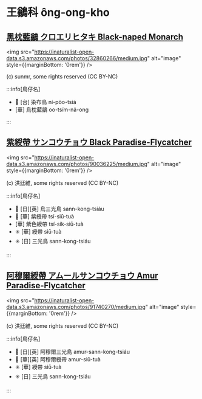 # 王鶲科 ông-ong-kho

## [黑枕藍鶲 クロエリヒタキ Black-naped Monarch](https://ebird.org/species/blnmon1)

<img src="https://inaturalist-open-data.s3.amazonaws.com/photos/32860266/medium.jpg" alt="image" style={{marginBottom: '0rem'}} />

<p className="image-caption">
(c) sunmr, some rights reserved (CC BY-NC)
</p>

:::info[鳥仔名]

- 🎯 [台] 染布鳥 ní-pòo-tsiá
- [華] 烏枕藍鶲 oo-tsím-nâ-ong

:::

## [紫綬帶 サンコウチョウ Black Paradise-Flycatcher](https://ebird.org/species/japfly1)

<img src="https://inaturalist-open-data.s3.amazonaws.com/photos/90036225/medium.jpg" alt="image" style={{marginBottom: '0rem'}} />

<p className="image-caption">
(c) 洪廷維, some rights reserved (CC BY-NC)
</p>

:::info[鳥仔名]

- 🎯 [日][英] 烏三光鳥 sann-kong-tsiáu
- 🎯 [華] 紫綬帶 tsí-siū-tuà
- [華] 紫色綬帶 tsí-sik-siū-tuà
- ✳️ [華] 綬帶 siū-tuà
- ✳️ [日] 三光鳥 sann-kong-tsiáu

:::

## [阿穆爾綬帶 アムールサンコウチョウ Amur Paradise-Flycatcher](https://ebird.org/species/amupaf1)

<img src="https://inaturalist-open-data.s3.amazonaws.com/photos/91740270/medium.jpg" alt="image" style={{marginBottom: '0rem'}} />

<p className="image-caption">
(c) 洪廷維, some rights reserved (CC BY-NC)
</p>

:::info[鳥仔名]

- 🎯 [日][英] 阿穆爾三光鳥 amur-sann-kong-tsiáu
- 🎯 [華][英] 阿穆爾綬帶 amur-siū-tuà
- ✳️ [華] 綬帶 siū-tuà
- ✳️ [日] 三光鳥 sann-kong-tsiáu

:::
